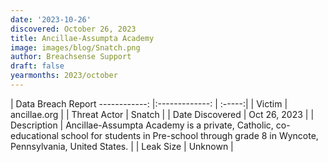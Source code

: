 ```yaml
---
date: '2023-10-26'
discovered: October 26, 2023
title: Ancillae-Assumpta Academy
image: images/blog/Snatch.png
author: Breachsense Support
draft: false
yearmonths: 2023/october
---
```



| Data Breach Report
------------:     |:-------------:    | :-----:|
| Victim      | ancillae.org      | 
| Threat Actor      | Snatch      | 
| Date Discovered      | Oct 26, 2023      | 
| Description      | Ancillae-Assumpta Academy is a private, Catholic, co-educational school for students in Pre-school through grade 8 in Wyncote, Pennsylvania, United States.      | 
| Leak Size      | Unknown      | 

